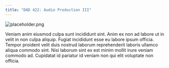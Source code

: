 ```yaml
---
title: "DAD 422: Audio Production III"
---
```


![placeholder.png](https://loremflickr.com/320/240)

Veniam anim eiusmod culpa sunt incididunt sint. Anim ex non ad labore ut in velit in non culpa aliquip. Fugiat incididunt esse eu labore ipsum officia. Tempor proident velit duis nostrud laborum reprehenderit laboris ullamco aliqua commodo sint. Nisi laborum sint ex est minim mollit irure veniam commodo ad. Cupidatat id pariatur id veniam non qui elit voluptate non officia.